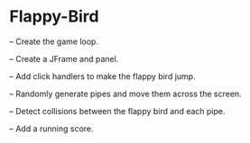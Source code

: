 # Flappy-Bird
– Create the game loop.

– Create a JFrame and panel.

– Add click handlers to make the flappy bird jump.

– Randomly generate pipes and move them across the screen.

– Detect collisions between the flappy bird and each pipe.

– Add a running score.
